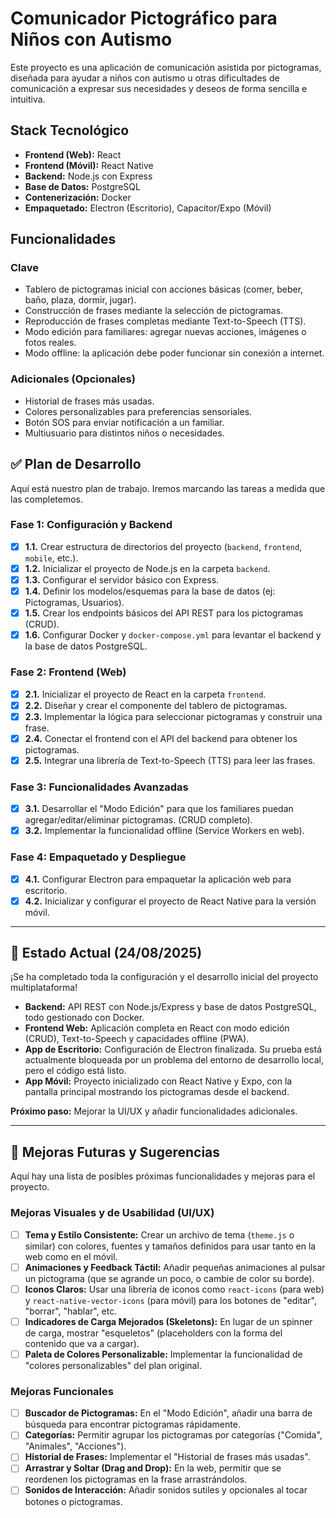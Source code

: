 # Comunicador Pictográfico para Niños con Autismo

Este proyecto es una aplicación de comunicación asistida por pictogramas, diseñada para ayudar a niños con autismo u otras dificultades de comunicación a expresar sus necesidades y deseos de forma sencilla e intuitiva.

## Stack Tecnológico

*   **Frontend (Web):** React
*   **Frontend (Móvil):** React Native
*   **Backend:** Node.js con Express
*   **Base de Datos:** PostgreSQL
*   **Contenerización:** Docker
*   **Empaquetado:** Electron (Escritorio), Capacitor/Expo (Móvil)

## Funcionalidades

### Clave
*   Tablero de pictogramas inicial con acciones básicas (comer, beber, baño, plaza, dormir, jugar).
*   Construcción de frases mediante la selección de pictogramas.
*   Reproducción de frases completas mediante Text-to-Speech (TTS).
*   Modo edición para familiares: agregar nuevas acciones, imágenes o fotos reales.
*   Modo offline: la aplicación debe poder funcionar sin conexión a internet.

### Adicionales (Opcionales)
*   Historial de frases más usadas.
*   Colores personalizables para preferencias sensoriales.
*   Botón SOS para enviar notificación a un familiar.
*   Multiusuario para distintos niños o necesidades.

## ✅ Plan de Desarrollo

Aquí está nuestro plan de trabajo. Iremos marcando las tareas a medida que las completemos.

### Fase 1: Configuración y Backend

- [x] **1.1.** Crear estructura de directorios del proyecto (`backend`, `frontend`, `mobile`, etc.).
- [x] **1.2.** Inicializar el proyecto de Node.js en la carpeta `backend`.
- [x] **1.3.** Configurar el servidor básico con Express.
- [x] **1.4.** Definir los modelos/esquemas para la base de datos (ej: Pictogramas, Usuarios).
- [x] **1.5.** Crear los endpoints básicos del API REST para los pictogramas (CRUD).
- [x] **1.6.** Configurar Docker y `docker-compose.yml` para levantar el backend y la base de datos PostgreSQL.

### Fase 2: Frontend (Web)

- [x] **2.1.** Inicializar el proyecto de React en la carpeta `frontend`.
- [x] **2.2.** Diseñar y crear el componente del tablero de pictogramas.
- [x] **2.3.** Implementar la lógica para seleccionar pictogramas y construir una frase.
- [x] **2.4.** Conectar el frontend con el API del backend para obtener los pictogramas.
- [x] **2.5.** Integrar una librería de Text-to-Speech (TTS) para leer las frases.

### Fase 3: Funcionalidades Avanzadas

- [x] **3.1.** Desarrollar el "Modo Edición" para que los familiares puedan agregar/editar/eliminar pictogramas. (CRUD completo).
- [x] **3.2.** Implementar la funcionalidad offline (Service Workers en web).

### Fase 4: Empaquetado y Despliegue

- [x] **4.1.** Configurar Electron para empaquetar la aplicación web para escritorio.
- [x] **4.2.** Inicializar y configurar el proyecto de React Native para la versión móvil.

---

## 📌 Estado Actual (24/08/2025)

¡Se ha completado toda la configuración y el desarrollo inicial del proyecto multiplataforma!

*   **Backend:** API REST con Node.js/Express y base de datos PostgreSQL, todo gestionado con Docker.
*   **Frontend Web:** Aplicación completa en React con modo edición (CRUD), Text-to-Speech y capacidades offline (PWA).
*   **App de Escritorio:** Configuración de Electron finalizada. Su prueba está actualmente bloqueada por un problema del entorno de desarrollo local, pero el código está listo.
*   **App Móvil:** Proyecto inicializado con React Native y Expo, con la pantalla principal mostrando los pictogramas desde el backend.

**Próximo paso:** Mejorar la UI/UX y añadir funcionalidades adicionales.

---

## 🚀 Mejoras Futuras y Sugerencias

Aquí hay una lista de posibles próximas funcionalidades y mejoras para el proyecto.

### Mejoras Visuales y de Usabilidad (UI/UX)

- [ ] **Tema y Estilo Consistente:** Crear un archivo de tema (`theme.js` o similar) con colores, fuentes y tamaños definidos para usar tanto en la web como en el móvil.
- [ ] **Animaciones y Feedback Táctil:** Añadir pequeñas animaciones al pulsar un pictograma (que se agrande un poco, o cambie de color su borde).
- [ ] **Iconos Claros:** Usar una librería de iconos como `react-icons` (para web) y `react-native-vector-icons` (para móvil) para los botones de "editar", "borrar", "hablar", etc.
- [ ] **Indicadores de Carga Mejorados (Skeletons):** En lugar de un spinner de carga, mostrar "esqueletos" (placeholders con la forma del contenido que va a cargar).
- [ ] **Paleta de Colores Personalizable:** Implementar la funcionalidad de "colores personalizables" del plan original.

### Mejoras Funcionales

- [ ] **Buscador de Pictogramas:** En el "Modo Edición", añadir una barra de búsqueda para encontrar pictogramas rápidamente.
- [ ] **Categorías:** Permitir agrupar los pictogramas por categorías ("Comida", "Animales", "Acciones").
- [ ] **Historial de Frases:** Implementar el "Historial de frases más usadas".
- [ ] **Arrastrar y Soltar (Drag and Drop):** En la web, permitir que se reordenen los pictogramas en la frase arrastrándolos.
- [ ] **Sonidos de Interacción:** Añadir sonidos sutiles y opcionales al tocar botones o pictogramas.
